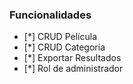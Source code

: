 ### Funcionalidades 
* [*] CRUD Película
* [*] CRUD Categoría
* [*] Exportar Resultados
* [*] Rol de administrador
